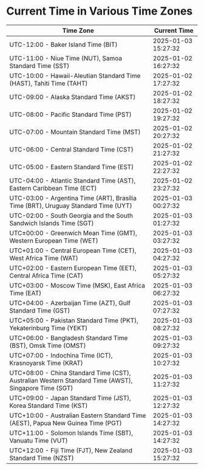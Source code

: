 # Current Time in Various Time Zones

| Time Zone | Current Time |
|-----------|--------------|
| UTC-12:00 - Baker Island Time (BIT) | 2025-01-03 15:27:32 |
| UTC-11:00 - Niue Time (NUT), Samoa Standard Time (SST) | 2025-01-02 16:27:32 |
| UTC-10:00 - Hawaii-Aleutian Standard Time (HAST), Tahiti Time (TAHT) | 2025-01-02 17:27:32 |
| UTC-09:00 - Alaska Standard Time (AKST) | 2025-01-02 18:27:32 |
| UTC-08:00 - Pacific Standard Time (PST) | 2025-01-02 19:27:32 |
| UTC-07:00 - Mountain Standard Time (MST) | 2025-01-02 20:27:32 |
| UTC-06:00 - Central Standard Time (CST) | 2025-01-02 21:27:32 |
| UTC-05:00 - Eastern Standard Time (EST) | 2025-01-02 22:27:32 |
| UTC-04:00 - Atlantic Standard Time (AST), Eastern Caribbean Time (ECT) | 2025-01-02 23:27:32 |
| UTC-03:00 - Argentina Time (ART), Brasília Time (BRT), Uruguay Standard Time (UYT) | 2025-01-03 00:27:32 |
| UTC-02:00 - South Georgia and the South Sandwich Islands Time (SGT) | 2025-01-03 01:27:32 |
| UTC±00:00 - Greenwich Mean Time (GMT), Western European Time (WET) | 2025-01-03 03:27:32 |
| UTC+01:00 - Central European Time (CET), West Africa Time (WAT) | 2025-01-03 04:27:32 |
| UTC+02:00 - Eastern European Time (EET), Central Africa Time (CAT) | 2025-01-03 05:27:32 |
| UTC+03:00 - Moscow Time (MSK), East Africa Time (EAT) | 2025-01-03 06:27:32 |
| UTC+04:00 - Azerbaijan Time (AZT), Gulf Standard Time (GST) | 2025-01-03 07:27:32 |
| UTC+05:00 - Pakistan Standard Time (PKT), Yekaterinburg Time (YEKT) | 2025-01-03 08:27:32 |
| UTC+06:00 - Bangladesh Standard Time (BST), Omsk Time (OMST) | 2025-01-03 09:27:32 |
| UTC+07:00 - Indochina Time (ICT), Krasnoyarsk Time (KRAT) | 2025-01-03 10:27:32 |
| UTC+08:00 - China Standard Time (CST), Australian Western Standard Time (AWST), Singapore Time (SGT) | 2025-01-03 11:27:32 |
| UTC+09:00 - Japan Standard Time (JST), Korea Standard Time (KST) | 2025-01-03 12:27:32 |
| UTC+10:00 - Australian Eastern Standard Time (AEST), Papua New Guinea Time (PGT) | 2025-01-03 14:27:32 |
| UTC+11:00 - Solomon Islands Time (SBT), Vanuatu Time (VUT) | 2025-01-03 14:27:32 |
| UTC+12:00 - Fiji Time (FJT), New Zealand Standard Time (NZST) | 2025-01-03 15:27:32 |
